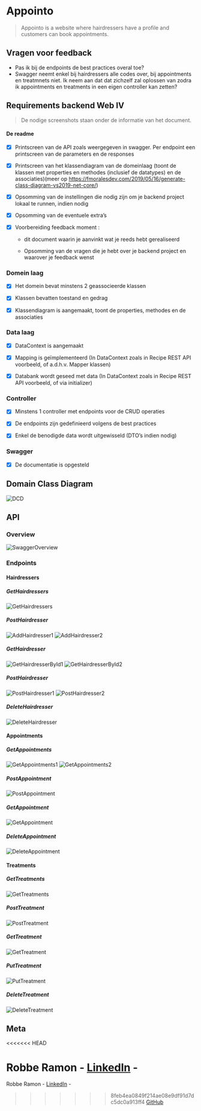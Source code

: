 # Appointo

> Appointo is a website where hairdressers have a profile and customers can book appointments.

## Vragen voor feedback

- Pas ik bij de endpoints de best practices overal toe?
- Swagger neemt enkel bij hairdressers alle codes over, bij appointments en treatmnets niet. Ik neem aan dat dat zichzelf zal oplossen van zodra ik appointments en treatments in een eigen controller kan zetten?

## Requirements backend Web IV

> De nodige screenshots staan onder de informatie van het document.

#### De readme

- [x] Printscreen van de API zoals weergegeven in swagger. Per endpoint een printscreen van de parameters en de responses

- [x] Printscreen van het klassendiagram van de domeinlaag (toont de klassen met properties en methodes (inclusief de datatypes) en de associaties)(meer op https://fmoralesdev.com/2019/05/16/generate-class-diagram-vs2019-net-core/)

- [x] Opsomming van de instellingen die nodig zijn om je backend project lokaal te runnen, indien nodig

- [x] Opsomming van de eventuele extra’s

- [x] Voorbereiding feedback moment :

  - dit document waarin je aanvinkt wat je reeds hebt gerealiseerd

  - Opsomming van de vragen die je hebt over je backend project en waarover je feedback wenst

### Domein laag

- [x] Het domein bevat minstens 2 geassocieerde klassen

- [x] Klassen bevatten toestand en gedrag

- [x] Klassendiagram is aangemaakt, toont de properties, methodes en de associaties

### Data laag

- [x] DataContext is aangemaakt

- [x] Mapping is geïmplementeerd (In DataContext zoals in Recipe REST API voorbeeld, of a.d.h.v. Mapper klassen)

- [x] Databank wordt geseed met data (In DataContext zoals in Recipe REST API voorbeeld, of via initializer)

### Controller

- [x] Minstens 1 controller met endpoints voor de CRUD operaties

- [x] De endpoints zijn gedefinieerd volgens de best practices

- [x] Enkel de benodigde data wordt uitgewisseld (DTO’s indien nodig)

### Swagger

- [x] De documentatie is opgesteld

## Domain Class Diagram

![DCD](https://i.imgur.com/973BOTv.png)

## API

### Overview

![SwaggerOverview](https://i.imgur.com/yfq9gob.png)

### Endpoints

#### Hairdressers

##### GetHairdressers

![GetHairdressers](https://i.imgur.com/OCwOtUw.png)

##### PostHairdresser

![AddHairdresser1](https://i.imgur.com/Ej6k2At.png)
![AddHairdresser2](https://i.imgur.com/iObZLMQ.png)

##### GetHairdresser

![GetHairdresserById1](https://i.imgur.com/Lzx3ixY.png)
![GetHairdresserById2](https://i.imgur.com/CjWiInW.png)

##### PostHairdresser

![PostHairdresser1](https://i.imgur.com/nAx1tNg.png)
![PostHairdresser2](https://i.imgur.com/Bfnor5H.png)

##### DeleteHairdresser

![DeleteHairdresser](https://i.imgur.com/uh96nCp.png)

#### Appointments

##### GetAppointments

![GetAppointments1](https://i.imgur.com/IkT2ck8.png)
![GetAppointments2](https://i.imgur.com/PTZQo3S.png)

##### PostAppointment

![PostAppointment](https://i.imgur.com/9WNl3Dz.png)

##### GetAppointment

![GetAppointment](https://i.imgur.com/gtpy0fD.png)

##### DeleteAppointment

![DeleteAppointment](https://i.imgur.com/f6svATG.png)

#### Treatments

##### GetTreatments

![GetTreatments](https://i.imgur.com/ua3BCYb.png)

##### PostTreatment

![PostTreatment](https://i.imgur.com/WrzgV9x.png)

##### GetTreatment

![GetTreatment](https://i.imgur.com/YybZIit.png)

##### PutTreatment

![PutTreatment](https://i.imgur.com/FHYZeTY.png)

##### DeleteTreatment

![DeleteTreatment](https://i.imgur.com/VImatCC.png)

## Meta

<<<<<<< HEAD

Robbe Ramon -
[LinkedIn](https://www.linkedin.com/in/robberamon/) -
=======
Robbe Ramon -
[LinkedIn](https://www.linkedin.com/in/robberamon/) -

> > > > > > > 8feb4ea0849f214ae08e9df91d7dc5dc0a913ff4
> > > > > > > [GitHub](https://github.com/RobbeRamon)
